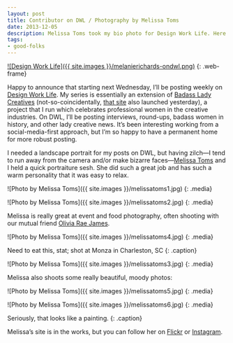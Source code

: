 ```yaml
---
layout: post
title: Contributor on DWL / Photography by Melissa Toms
date: 2013-12-05
description: Melissa Toms took my bio photo for Design Work Life. Here's some more of her great photography.
tags:
- good-folks
---
```


[![Design Work Life]({{ site.images }}/melanierichards-ondwl.png)](http://www.designworklife.com/2013/12/04/introducing-melanie/)
{: .web-frame}

Happy to announce that starting next Wednesday, I’ll be posting weekly on [Design Work Life](http://www.designworklife.com/2013/12/04/introducing-melanie/). My series is essentially an extension of [Badass Lady Creatives](http://baladycreatives.com/) (not-so-coincidentally, [that site](http://baladycreatives.com/) also launched yesterday), a project that I run which celebrates professional women in the creative industries. On DWL, I’ll be posting interviews, round-ups, badass women in history, and other lady creative news. It’s been interesting working from a social-media-first approach, but I’m so happy to have a permanent home for more robust posting.

I needed a landscape portrait for my posts on DWL, but having zilch—I tend to run away from the camera and/or make bizarre faces—[Melissa Toms](http://www.melissatoms.com/) and I held a quick portraiture sesh. She did such a great job and has such a warm personality that it was easy to relax.

![Photo by Melissa Toms]({{ site.images }}/melissatoms1.jpg)
{: .media}

![Photo by Melissa Toms]({{ site.images }}/melissatoms2.jpg)
{: .media}

Melissa is really great at event and food photography, often shooting with our mutual friend [Olivia Rae James](http://oliviaraejames.com/).

![Photo by Melissa Toms]({{ site.images }}/melissatoms4.jpg)
{: .media}

Need to eat this, stat; shot at Monza in Charleston, SC
{: .caption}

![Photo by Melissa Toms]({{ site.images }}/melissatoms3.jpg)
{: .media}

Melissa also shoots some really beautiful, moody photos:

![Photo by Melissa Toms]({{ site.images }}/melissatoms5.jpg)
{: .media}

![Photo by Melissa Toms]({{ site.images }}/melissatoms6.jpg)
{: .media}

Seriously, that looks like a painting.
{: .caption}

Melissa&rsquo;s site is in the works, but you can follow her on [Flickr](http://www.flickr.com/photos/54800960@N03/) or [Instagram](http://instagram.com/mel_toms).
